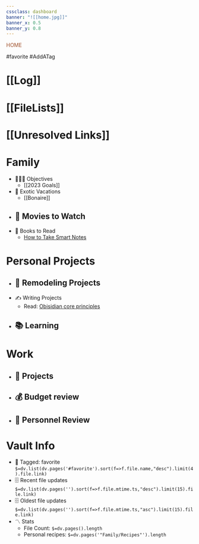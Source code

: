 ```yaml
---
cssclass: dashboard
banner: "![[home.jpg]]"
banner_x: 0.5
banner_y: 0.8
---
```

<div class="title" style="color:Sienna">HOME</div>

#favorite #AddATag 

# [[Log]]
# [[FileLists]]
# [[Unresolved Links]]

# Family
- 👨‍👩‍👦 Objectives
	- [[2023 Goals]]
- 🌅 Exotic Vacations 
	- [[Bonaire]]
- 🎥 Movies to Watch
	- 
- 📖 Books to Read
	- [How to Take Smart Notes](https://www.amazon.com/How-Take-Smart-Notes-Nonfiction/dp/1542866502)
 # Personal Projects
- 🏡 Remodeling Projects
	- 
 - ✍️ Writing Projects
	- Read: [Obisidian core principles](https://tfthacker.medium.com/obsidian-understanding-its-core-design-principles-7f3fafbd6e36)
- 📚 Learning
	- 
# Work
- 💼 Projects
	- 
- 💰 Budget review
	- 
- 👥 Personnel Review
	- 
# Vault Info
- 🔖 Tagged:  favorite 
`$=dv.list(dv.pages('#favorite').sort(f=>f.file.name,"desc").limit(4).file.link)`
- 🗄️ Recent file updates
 `$=dv.list(dv.pages('').sort(f=>f.file.mtime.ts,"desc").limit(15).file.link)`
- 🗄️ Oldest file updates
 `$=dv.list(dv.pages('').sort(f=>f.file.mtime.ts,"asc").limit(15).file.link)`
- 〽️ Stats
	-  File Count: `$=dv.pages().length`
	-  Personal recipes: `$=dv.pages('"Family/Recipes"').length`